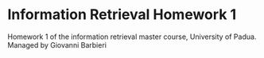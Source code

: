 # Information Retrieval Homework 1
Homework 1 of the information retrieval master course, University of Padua.
Managed by Giovanni Barbieri
